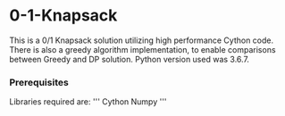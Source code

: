 # 0-1-Knapsack
This is a 0/1 Knapsack solution utilizing high performance Cython code. There is also a greedy algorithm implementation, 
to enable comparisons between Greedy and DP solution. Python version used was 3.6.7.

### Prerequisites

Libraries required are:
'''
Cython
Numpy
'''



